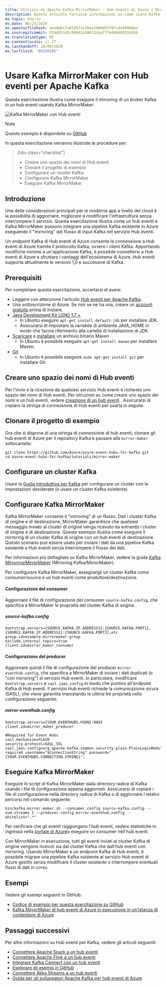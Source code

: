```yaml
---
title: Utilizzo di Apache Kafka MirrorMaker - Hub eventi di Azure | Microsoft Docs
description: Questo articolo fornisce informazioni su come usare Kafka MirrorMaker per eseguire il mirroring di cluster Kafka in Hub eventi di Azure.
ms.topic: how-to
ms.date: 06/23/2020
ms.openlocfilehash: aea8ebcfa65d5f4c90aa1908d03f0fcde8906bba
ms.sourcegitcommit: 829d951d5c90442a38012daaf77e86046018e5b9
ms.translationtype: MT
ms.contentlocale: it-IT
ms.lasthandoff: 10/09/2020
ms.locfileid: "85320191"
---
```

# <a name="use-kafka-mirrormaker-with-event-hubs-for-apache-kafka"></a>Usare Kafka MirrorMaker con Hub eventi per Apache Kafka

Questa esercitazione illustra come eseguire il mirroring di un broker Kafka in un hub eventi usando Kafka MirrorMaker.

   ![Kafka MirrorMaker con Hub eventi](./media/event-hubs-kafka-mirror-maker-tutorial/evnent-hubs-mirror-maker1.png)

> [!NOTE]
> Questo esempio è disponibile su [GitHub](https://github.com/Azure/azure-event-hubs-for-kafka/tree/master/tutorials/mirror-maker)


In questa esercitazione verranno illustrate le procedure per:
> [!div class="checklist"]
> * Creare uno spazio dei nomi di Hub eventi
> * Clonare il progetto di esempio
> * Configurare un cluster Kafka
> * Configurare Kafka MirrorMaker
> * Eseguire Kafka MirrorMaker

## <a name="introduction"></a>Introduzione
Una delle considerazioni principali per le moderne app a livello del cloud è la possibilità di aggiornare, migliorare e modificare l'infrastruttura senza interrompere il servizio. Questa esercitazione illustra come un hub eventi e Kafka MirrorMaker possono integrare una pipeline Kafka esistente in Azure eseguendo il "mirroring" del flusso di input Kafka nel servizio Hub eventi. 

Un endpoint Kafka di Hub eventi di Azure consente la connessione a Hub eventi di Azure tramite il protocollo Kafka, ovvero i client Kafka. Apportando modifiche minime a un'applicazione Kafka, è possibile connettersi a Hub eventi di Azure e sfruttare i vantaggi dell'ecosistema di Azure. Hub eventi supporta attualmente le versioni 1,0 e successive di Kafka.

## <a name="prerequisites"></a>Prerequisiti

Per completare questa esercitazione, accertarsi di avere:

* Leggere con attenzione l'articolo [Hub eventi per Apache Kafka](event-hubs-for-kafka-ecosystem-overview.md). 
* Una sottoscrizione di Azure. Se non se ne ha una, creare un [account gratuito](https://azure.microsoft.com/free/?ref=microsoft.com&utm_source=microsoft.com&utm_medium=docs&utm_campaign=visualstudio) prima di iniziare.
* [Java Development Kit (JDK) 1.7 +](https://aka.ms/azure-jdks)
    * In Ubuntu eseguire `apt-get install default-jdk` per installare JDK.
    * Assicurarsi di impostare la variabile di ambiente JAVA_HOME in modo che faccia riferimento alla cartella di installazione di JDK.
* [Scaricare](https://maven.apache.org/download.cgi) e [installare](https://maven.apache.org/install.html) un archivio binario Maven
    * In Ubuntu è possibile eseguire `apt-get install maven` per installare Maven.
* [Git](https://www.git-scm.com/downloads)
    * In Ubuntu è possibile eseguire `sudo apt-get install git` per installare Git.

## <a name="create-an-event-hubs-namespace"></a>Creare uno spazio dei nomi di Hub eventi

Per l'invio e la ricezione da qualsiasi servizio Hub eventi è richiesto uno spazio dei nomi di Hub eventi. Per istruzioni su come creare uno spazio dei nomi e un hub eventi, vedere [creazione di un hub eventi](event-hubs-create.md) . Assicurarsi di copiare la stringa di connessione di Hub eventi per usarla in seguito.

## <a name="clone-the-example-project"></a>Clonare il progetto di esempio

Ora che si dispone di una stringa di connessione di hub eventi, clonare gli hub eventi di Azure per il repository Kafka e passare alla `mirror-maker` sottocartella:

```shell
git clone https://github.com/Azure/azure-event-hubs-for-kafka.git
cd azure-event-hubs-for-kafka/tutorials/mirror-maker
```

## <a name="set-up-a-kafka-cluster"></a>Configurare un cluster Kafka

Usare la [Guida introduttiva per Kafka](https://kafka.apache.org/quickstart) per configurare un cluster con le impostazioni desiderate (o usare un cluster Kafka esistente).

## <a name="configure-kafka-mirrormaker"></a>Configurare Kafka MirrorMaker

Kafka MirrorMaker consente il "mirroring" di un flusso. Dati i cluster Kafka di origine e di destinazione, MirrorMaker garantisce che qualsiasi messaggio inviato al cluster di origine venga ricevuto da entrambi i cluster di origine e di destinazione. Questo esempio illustra come eseguire il mirroring di un cluster Kafka di origine con un hub eventi di destinazione. Questo scenario può essere usato per inviare i dati da una pipeline Kafka esistente a Hub eventi senza interrompere il flusso dei dati. 

Per informazioni più dettagliate su Kafka MirrorMaker, vedere la guida [Kafka Mirroring/MirrorMaker](https://cwiki.apache.org/confluence/pages/viewpage.action?pageId=27846330) (Mirroring Kafka/MirrorMaker).

Per configurare Kafka MirrorMaker, assegnargli un cluster Kafka come consumer/source e un hub eventi come produttore/destinazione.

#### <a name="consumer-configuration"></a>Configurazione del consumer

Aggiornare il file di configurazione del consumer `source-kafka.config`, che specifica a MirrorMaker le proprietà del cluster Kafka di origine.

##### <a name="source-kafkaconfig"></a>source-kafka.config

```
bootstrap.servers={SOURCE.KAFKA.IP.ADDRESS1}:{SOURCE.KAFKA.PORT1},{SOURCE.KAFKA.IP.ADDRESS2}:{SOURCE.KAFKA.PORT2},etc
group.id=example-mirrormaker-group
exclude.internal.topics=true
client.id=mirror_maker_consumer
```

#### <a name="producer-configuration"></a>Configurazione del producer

Aggiornare quindi il file di configurazione del producer `mirror-eventhub.config`, che specifica a MirrorMaker di inviare i dati duplicati (o "con mirroring") al servizio Hub eventi. In particolare, modificare `bootstrap.servers` e `sasl.jaas.config` in modo che puntino all'endpoint Kafka di Hub eventi. Il servizio Hub eventi richiede la comunicazione sicura (SASL), che viene garantita impostando le ultime tre proprietà nella configurazione seguente: 

##### <a name="mirror-eventhubconfig"></a>mirror-eventhub.config

```
bootstrap.servers={YOUR.EVENTHUBS.FQDN}:9093
client.id=mirror_maker_producer

#Required for Event Hubs
sasl.mechanism=PLAIN
security.protocol=SASL_SSL
sasl.jaas.config=org.apache.kafka.common.security.plain.PlainLoginModule required username="$ConnectionString" password="{YOUR.EVENTHUBS.CONNECTION.STRING}";
```

## <a name="run-kafka-mirrormaker"></a>Eseguire Kafka MirrorMaker

Eseguire lo script di Kafka MirrorMaker dalla directory radice di Kafka usando i file di configurazione appena aggiornati. Assicurarsi di copiare i file di configurazione nella directory radice di Kafka o di aggiornare i relativi percorsi nel comando seguente.

```shell
bin/kafka-mirror-maker.sh --consumer.config source-kafka.config --num.streams 1 --producer.config mirror-eventhub.config --whitelist=".*"
```

Per verificare che gli eventi raggiungano l'hub eventi, vedere statistiche in ingresso nella [portale di Azure](https://azure.microsoft.com/features/azure-portal/)o eseguire un consumer nell'hub eventi.

Con MirrorMaker in esecuzione, tutti gli eventi inviati al cluster Kafka di origine vengono ricevuti sia dal cluster Kafka che dall'hub eventi con mirroring. Usando MirrorMaker e un endpoint Kafka di Hub eventi, è possibile migrare una pipeline Kafka esistente al servizio Hub eventi di Azure gestito senza modificare il cluster esistente o interrompere eventuali flussi di dati in corso.

## <a name="samples"></a>Esempi
Vedere gli esempi seguenti in GitHub:

- [Codice di esempio per questa esercitazione su GitHub](https://github.com/Azure/azure-event-hubs-for-kafka/tree/master/tutorials/mirror-maker)
- [Kafka MirrorMaker di hub eventi di Azure in esecuzione in un'istanza di contenitore di Azure](https://github.com/djrosanova/EventHubsMirrorMaker)

## <a name="next-steps"></a>Passaggi successivi
Per altre informazioni su Hub eventi per Kafka, vedere gli articoli seguenti:  

- [Connettere Apache Spark a un hub eventi](event-hubs-kafka-spark-tutorial.md)
- [Connettere Apache Flink a un hub eventi](event-hubs-kafka-flink-tutorial.md)
- [Integrare Kafka Connect con un hub eventi](event-hubs-kafka-connect-tutorial.md)
- [Esplorare gli esempi in GitHub](https://github.com/Azure/azure-event-hubs-for-kafka)
- [Connettere Akka Streams a un hub eventi](event-hubs-kafka-akka-streams-tutorial.md)
- [Guida per gli sviluppatori Apache Kafka per hub eventi di Azure](apache-kafka-developer-guide.md)